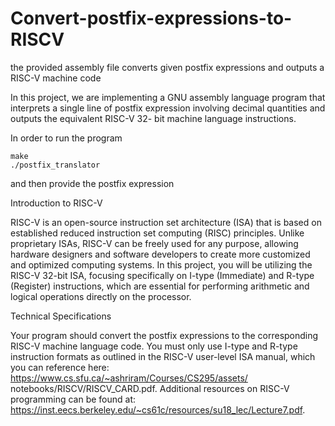 # Convert-postfix-expressions-to-RISCV
the provided assembly file converts given postfix expressions and outputs a RISC-V machine code

In this project, we are implementing a GNU assembly language program that interprets a
single line of postfix expression involving decimal quantities and outputs the equivalent RISC-V 32-
bit machine language instructions.

In order to run the program
````
make
./postfix_translator
````
and then provide the postfix expression

Introduction to RISC-V

RISC-V is an open-source instruction set architecture (ISA) that is based on established reduced instruction set computing (RISC) principles. Unlike proprietary ISAs, RISC-V can be freely used for any
purpose, allowing hardware designers and software developers to create more customized and optimized
computing systems. In this project, you will be utilizing the RISC-V 32-bit ISA, focusing specifically
on I-type (Immediate) and R-type (Register) instructions, which are essential for performing arithmetic
and logical operations directly on the processor.


Technical Specifications

Your program should convert the postfix expressions to the corresponding RISC-V machine language
code. You must only use I-type and R-type instruction formats as outlined in the RISC-V user-level ISA
manual, which you can reference here: https://www.cs.sfu.ca/~ashriram/Courses/CS295/assets/
notebooks/RISCV/RISCV_CARD.pdf. Additional resources on RISC-V programming can be found at:
https://inst.eecs.berkeley.edu/~cs61c/resources/su18_lec/Lecture7.pdf.
